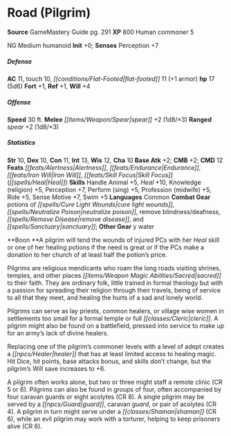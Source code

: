 ﻿---
cssclass: [monsters]
title1: Road (Pilgrim)
title2: Road (Pilgrim)
CR: 3
sources:
- name: GameMastery Guide
  page: 291
  link: http://paizo.com/pathfinderRPG/v5748btpy8ffn
XP: 800
race: Human
classes:
- commoner 5
alignment: NG
size: Medium
type: humanoid
initiative:
  bonus: 0
AC:
  AC: 11
  touch: 10
  flat_footed: 11
  components:
    armor: 1
HP:
  HP: 17
  long: 5d6
saves:
  fort: 1
  ref: 1
  will: 4
speeds:
  base: 30
attacks:
  melee:
  - - text: spear +2 (1d8/×3)
      entries:
      - - damage: 1d8
          crit_multiplier: 3
      attack: spear
      bonus:
      - 2
  ranged:
  - - text: spear +2 (1d8/×3)
      entries:
      - - damage: 1d8
          crit_multiplier: 3
      attack: spear
      bonus:
      - 2
ability_scores:
  STR: 10
  DEX: 10
  CON: 11
  INT: 13
  WIS: 12
  CHA: 10
BAB: 2
CMB: 2
CMD: 12
feats:
- name: Alertness
- name: Endurance
- name: Iron Will
- name: Skill Focus (Heal)
skills:
  Handle Animal: 5
  Heal: 10
  Knowledge (religion): 5
  Perception: 7
  Perform (sing): 5
  Profession (midwife): 5
  Ride: 5
  Sense Motive: 7
  Swim: 5
languages:
- Common
gear:
  combat:
  - potions of cure light wounds
  - neutralize poison
  - remove blindness/deafness
  - remove disease
  - and sanctuary
  other:
  - y water
npc_boon: A pilgrim will tend the wounds of injured PCs with her Heal skill or one
  of her healing potions if the need is great or if the PCs make a donation to her
  church of at least half the potion's price.
desc_long: |-
  Pilgrims are religious mendicants who roam the long roads visiting shrines, temples, and other places sacred to their faith. They are ordinary folk, little trained in formal theology but with a passion for spreading their religion through their travels, being of service to all that they meet, and healing the hurts of a sad and lonely world.

  Pilgrims can serve as lay priests, common healers, or village wise women in settlements too small for a formal temple or full cleric. A pilgrim might also be found on a battlefield, pressed into service to make up for an army's lack of divine healers.

  Replacing one of the pilgrim's commoner levels with a level of adept creates a healer that has at least limited access to healing magic. Hit Dice, hit points, base attacks bonus, and skills don't change, but the pilgrim's Will save increases to +6.

  A pilgrim often works alone, but two or three might staff a remote clinic (CR 5 or 6). Pilgrims can also be found in groups of four, often accompanied by four caravan guards or eight acolytes (CR 8). A single pilgrim may be served by a guard, caravan guard, or pair of acolytes (CR 4). A pilgrim in turn might serve under a shaman (CR 6), while an evil pilgrim may work with a torturer, helping to keep prisoners alive (CR 6).

---

# Road (Pilgrim)

**Source** GameMastery Guide pg. 291
**XP** 800
Human commoner 5

NG Medium humanoid
**Init** +0; **Senses** Perception +7

##### Defense

**AC** 11, touch 10, _[[conditions/Flat-Footed|flat-footed]]_ 11 (+1 armor)
**hp** 17 (5d6)
**Fort** +1, **Ref** +1, **Will** +4

##### Offense
**Speed** 30 ft.
**Melee** _[[items/Weapon/Spear|spear]]_ +2 (1d8/×3)
**Ranged** _spear_ +2 (1d8/×3)

##### Statistics
**Str** 10, **Dex** 10, **Con** 11, **Int** 13, **Wis** 12, **Cha** 10
**Base Atk** +2; **CMB** +2; **CMD** 12
**Feats** _[[feats/Alertness|Alertness]]_, _[[feats/Endurance|Endurance]]_, _[[feats/Iron Will|Iron Will]]_, _[[feats/Skill Focus|Skill Focus]]_ (_[[spells/Heal|Heal]]_)
**Skills** Handle Animal +5, _Heal_ +10, Knowledge (religion) +5, Perception +7, Perform (sing) +5, Profession (midwife) +5, Ride +5, Sense Motive +7, Swim +5
**Languages** Common
**Combat Gear** potions of _[[spells/Cure Light Wounds|cure light wounds]]_, _[[spells/Neutralize Poison|neutralize poison]]_, remove blindness/deafness, _[[spells/Remove Disease|remove disease]]_, and _[[spells/Sanctuary|sanctuary]]_; **Other Gear** y water

**Boon **A pilgrim will tend the wounds of injured PCs with her _Heal_ skill or one of her healing potions if the need is great or if the PCs make a donation to her church of at least half the potion’s price.

Pilgrims are religious mendicants who roam the long roads visiting shrines, temples, and other places _[[items/Weapon Magic Abilities/Sacred|sacred]]_ to their faith. They are ordinary folk, little trained in formal theology but with a passion for spreading their religion through their travels, being of service to all that they meet, and healing the hurts of a sad and lonely world.

Pilgrims can serve as lay priests, common healers, or village wise women in settlements too small for a formal temple or full _[[classes/Cleric|cleric]]_. A pilgrim might also be found on a battlefield, pressed into service to make up for an army’s lack of divine healers.

Replacing one of the pilgrim’s commoner levels with a level of adept creates a _[[npcs/Healer|healer]]_ that has at least limited access to healing magic. Hit Dice, hit points, base attacks bonus, and skills don’t change, but the pilgrim’s Will save increases to +6.

A pilgrim often works alone, but two or three might staff a remote clinic (CR 5 or 6). Pilgrims can also be found in groups of four, often accompanied by four caravan guards or eight acolytes (CR 8). A single pilgrim may be served by a _[[npcs/Guard|guard]]_, caravan _guard_, or pair of acolytes (CR 4). A pilgrim in turn might serve under a _[[classes/Shaman|shaman]]_ (CR 6), while an evil pilgrim may work with a torturer, helping to keep prisoners alive (CR 6).